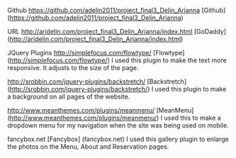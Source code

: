 Github
https://github.com/adelin2011/project_final3_Delin_Arianna
[Github] (https://github.com/adelin2011/project_final3_Delin_Arianna)

URL
http://aridelin.com/project_final3_Delin_Arianna/index.html
[GoDaddy] (http://aridelin.com/project_final3_Delin_Arianna/index.html)

JQuery Plugins
http://simplefocus.com/flowtype/
[Flowtype] (http://simplefocus.com/flowtype/)
	I used this plugin to make the text more responsive. It adjusts to the size of the page. 

http://srobbin.com/jquery-plugins/backstretch/
[Backstretch] (http://srobbin.com/jquery-plugins/backstretch/)
	I used this plugin to make a background on all pages of the website. 

http://www.meanthemes.com/plugins/meanmenu/
[MeanMenu] (http://www.meanthemes.com/plugins/meanmenu/)
	I used this to make a dropdown menu for my navigation when the site was being used on mobile. 

fancybox.net
[Fancybox] (fancybox.net)
	I used this gallery plugin to enlarge the photos on the Menu, About and Reservation pages. 			

